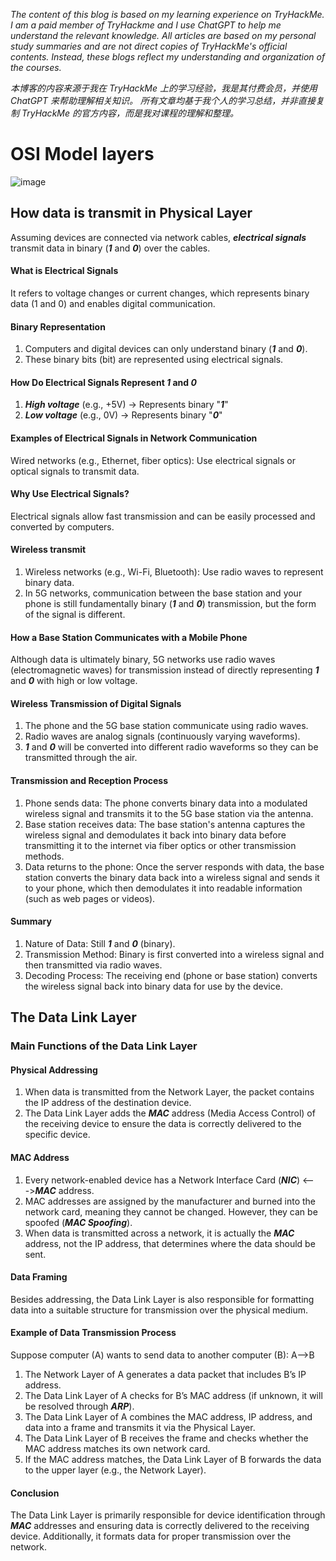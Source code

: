 *The content of this blog is based on my learning experience on TryHackMe. 
I am a paid member of TryHackme and I use ChatGPT to help me understand the relevant knowledge. 
All articles are based on my personal study summaries and are not direct copies of TryHackMe's official contents.
Instead, these blogs reflect my understanding and organization of the courses.*

*本博客的内容来源于我在 TryHackMe 上的学习经验，我是其付费会员，并使用 ChatGPT 来帮助理解相关知识。
所有文章均基于我个人的学习总结，并非直接复制 TryHackMe 的官方内容，而是我对课程的理解和整理。*

# OSI Model layers
![image](https://github.com/user-attachments/assets/888851e2-a3ad-4c56-91c8-e276744fc990)

## How data is transmit in Physical Layer
Assuming devices are connected via network cables, ***electrical signals*** transmit data in binary (***1*** and ***0***) over the cables.
#### What is Electrical Signals
It refers to voltage changes or current changes, which represents binary data (1 and 0) and enables digital communication.
#### Binary Representation
1. Computers and digital devices can only understand binary (***1*** and ***0***).
2. These binary bits (bit) are represented using electrical signals.
#### How Do Electrical Signals Represent ***1*** and ***0***
1. ***High voltage*** (e.g., +5V) → Represents binary "***1***"
2. ***Low voltage***  (e.g., 0V)  → Represents binary "***0***"
#### Examples of Electrical Signals in Network Communication
Wired networks (e.g., Ethernet, fiber optics): Use electrical signals or optical signals to transmit data.
#### Why Use Electrical Signals?
Electrical signals allow fast transmission and can be easily processed and converted by computers.
#### Wireless transmit
1. Wireless networks (e.g., Wi-Fi, Bluetooth): Use radio waves to represent binary data.
2. In 5G networks, communication between the base station and your phone is still fundamentally binary (***1*** and ***0***) transmission, but the form of the signal is different.
 
#### How a Base Station Communicates with a Mobile Phone
Although data is ultimately binary, 5G networks use radio waves (electromagnetic waves) for transmission instead of directly representing ***1*** and ***0*** with high or low voltage.
#### Wireless Transmission of Digital Signals
1. The phone and the 5G base station communicate using radio waves.
2. Radio waves are analog signals (continuously varying waveforms).
3. ***1*** and ***0*** will be converted into different radio waveforms so they can be transmitted through the air.
#### Transmission and Reception Process
1. Phone sends data: The phone converts binary data into a modulated wireless signal and transmits it to the 5G base station via the antenna.
2. Base station receives data: The base station's antenna captures the wireless signal and demodulates it back into binary data before transmitting it to the internet via fiber optics or other transmission methods.
3. Data returns to the phone: Once the server responds with data, the base station converts the binary data back into a wireless signal and sends it to your phone, which then demodulates it into readable information (such as web pages or videos).
 
#### Summary
1. Nature of Data: Still ***1*** and ***0*** (binary).
2. Transmission Method: Binary is first converted into a wireless signal and then transmitted via radio waves.
3. Decoding Process: The receiving end (phone or base station) converts the wireless signal back into binary data for use by the device.

## The Data Link Layer
### Main Functions of the Data Link Layer
#### Physical Addressing
1. When data is transmitted from the Network Layer, the packet contains the IP address of the destination device.
2. The Data Link Layer adds the ***MAC*** address (Media Access Control) of the receiving device to ensure the data is correctly delivered to the specific device.
#### MAC Address
1. Every network-enabled device has a Network Interface Card (***NIC***) <--->***MAC*** address.
2. MAC addresses are assigned by the manufacturer and burned into the network card, meaning they cannot be changed. However, they can be spoofed (***MAC Spoofing***).
3. When data is transmitted across a network, it is actually the ***MAC*** address, not the IP address, that determines where the data should be sent.
#### Data Framing
Besides addressing, the Data Link Layer is also responsible for formatting data into a suitable structure for transmission over the physical medium.

#### Example of Data Transmission Process
Suppose  computer (A) wants to send data to another computer (B): A-->B
1.	The Network Layer of A generates a data packet that includes B’s IP address.
2.	The Data Link Layer of A checks for B’s MAC address (if unknown, it will be resolved through ***ARP***).
3.	The Data Link Layer of A combines the MAC address, IP address, and data into a frame and transmits it via the Physical Layer.
4.	The Data Link Layer of B receives the frame and checks whether the MAC address matches its own network card.
5.	If the MAC address matches, the Data Link Layer of B forwards the data to the upper layer (e.g., the Network Layer).
#### Conclusion
The Data Link Layer is primarily responsible for device identification through ***MAC*** addresses and ensuring data is correctly delivered to the receiving device. Additionally, it formats data for proper transmission over the network.
